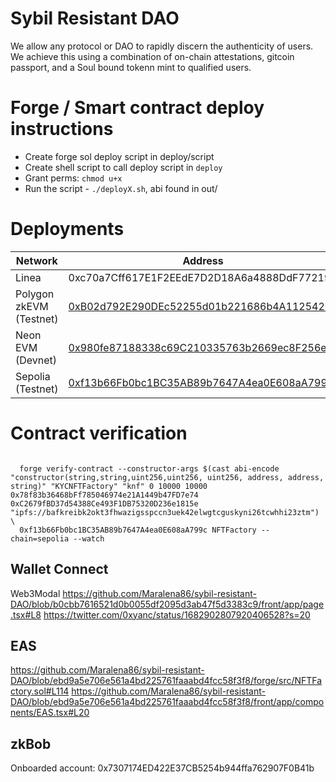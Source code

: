# Sybil Resistant DAO

We allow any protocol or DAO to rapidly discern the authenticity of users.   
We achieve this using a combination of on-chain attestations, gitcoin passport, and a Soul bound tokenn mint to qualified users.    


# Forge / Smart contract deploy instructions 

- Create forge sol deploy script in deploy/script
- Create shell script to call deploy script in `deploy`
- Grant perms: `chmod u+x`
- Run the script - `./deployX.sh`, abi found in out/ 

# Deployments
| Network               | Address                                          |
|-----------------------|--------------------------------------------------|
| Linea                 | 0xc70a7Cff617E1F2EEdE7D2D18A6a4888DdF77219     |
| Polygon zkEVM (Testnet)| [0xB02d792E290DEc52255d01b221686b4A11254268](https://testnet-zkevm.polygonscan.com/address/0xb02d792e290dec52255d01b221686b4a11254268)     |
| Neon EVM (Devnet)     | [0x980fe87188338c69C210335763b2669ec8F256e0](https://devnet.neonscan.org/address/0x980fe87188338c69C210335763b2669ec8F256e0#contract)  |
| Sepolia (Testnet)     | [0xf13b66Fb0bc1BC35AB89b7647A4ea0E608aA799c](https://sepolia.etherscan.io/address/0xf13b66Fb0bc1BC35AB89b7647A4ea0E608aA799c)


# Contract verification 
```

  forge verify-contract --constructor-args $(cast abi-encode "constructor(string,string,uint256,uint256, uint256, address, address, string)" "KYCNFTFactory" "knf" 0 10000 10000 0x78f83b36468bFf785046974e21A1449b47FD7e74 0xC2679fBD37d54388Ce493F1DB75320D236e1815e "ipfs://bafkreibk2okt3fhwazigsspccn3uek42elwgtcguskyni26tcwhhi23ztm") \
  0xf13b66Fb0bc1BC35AB89b7647A4ea0E608aA799c NFTFactory --chain=sepolia --watch
```

## Wallet Connect 
Web3Modal https://github.com/Maralena86/sybil-resistant-DAO/blob/b0cbb7616521d0b0055df2095d3ab47f5d3383c9/front/app/page.tsx#L8
https://twitter.com/0xyanc/status/1682902807920406528?s=20

## EAS
https://github.com/Maralena86/sybil-resistant-DAO/blob/ebd9a5e706e561a4bd225761faaabd4fcc58f3f8/forge/src/NFTFactory.sol#L114
https://github.com/Maralena86/sybil-resistant-DAO/blob/ebd9a5e706e561a4bd225761faaabd4fcc58f3f8/front/app/components/EAS.tsx#L20

## zkBob
Onboarded account: 0x7307174ED422E37CB5254b944ffa762907F0B41b
